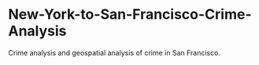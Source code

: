 # New-York-to-San-Francisco-Crime-Analysis
Crime analysis and geospatial analysis of crime in San Francisco.
